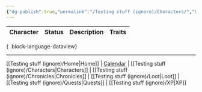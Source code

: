 ```yaml
---
{"dg-publish":true,"permalink":"/Testing stuff (ignore)/Characters/","hideInGraph":true}
---
```


| Character | Status | Description | Traits |
| --------- | ------ | ----------- | ------ |

{ .block-language-dataview}

---
[[Testing stuff (ignore)/Home\|Home]] | [Calendar](https://app.fantasy-calendar.com/calendars/38f9e3f5098bac1f655a4fb4241f35eb) | [[Testing stuff (ignore)/Characters\|Characters]] |  [[Testing stuff (ignore)/Chronicles\|Chronicles]]  | [[Testing stuff (ignore)/Loot\|Loot]] | [[Testing stuff (ignore)/Quests\|Quests]]  | [[Testing stuff (ignore)/XP\|XP]]

